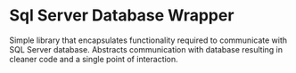 # Sql Server Database Wrapper
Simple library that encapsulates functionality required to communicate with SQL Server database. Abstracts communication with database resulting in cleaner code and a single point of interaction.
